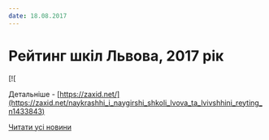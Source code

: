 ```yaml
---
date: 18.08.2017
---
```

# Рейтинг шкіл Львова, 2017 рік

[![

Детальніше - [https://zaxid.net/](https://zaxid.net/naykrashhi_i_naygirshi_shkoli_lvova_ta_lvivshhini_reyting_n1433843)

[Читати усі новини](/news)
